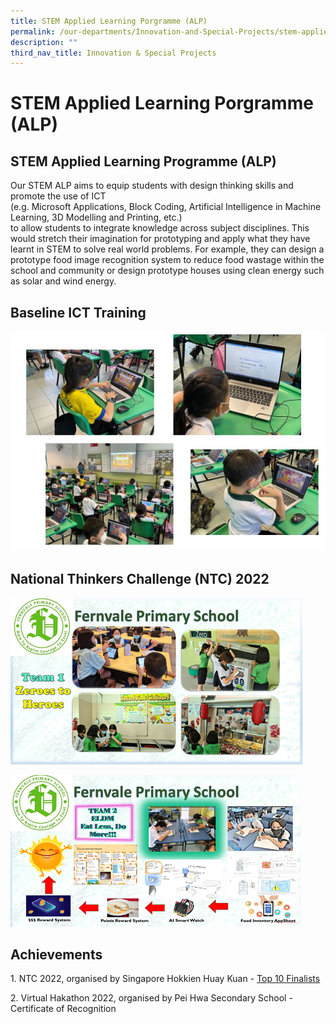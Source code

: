 ```yaml
---
title: STEM Applied Learning Porgramme (ALP)
permalink: /our-departments/Innovation-and-Special-Projects/stem-applied-learning-porgramme-alp/
description: ""
third_nav_title: Innovation & Special Projects
---
```

# STEM Applied Learning Porgramme (ALP)

## STEM Applied Learning Programme (ALP)

Our STEM ALP aims to equip students with design thinking skills and promote the use of ICT  
(e.g. Microsoft Applications, Block Coding, Artificial Intelligence in Machine Learning, 3D Modelling and Printing, etc.)  
to allow students to integrate knowledge across subject disciplines. This would stretch their imagination for prototyping and apply what they have learnt in STEM to solve real world problems. For example, they can design a prototype food image recognition system to reduce food wastage within the school and community or design prototype houses using clean energy such as solar and wind energy.

## Baseline ICT Training

![](/images/Our%20departments/STEM%20ALP/LLP%20PIC%201.png)

## National Thinkers Challenge (NTC) 2022

![](/images/Our%20departments/STEM%20ALP/LLP%20PIC%202.png)

![](/images/Our%20departments/STEM%20ALP/LLP%20PIC%203.png)

## Achievements

1\. NTC 2022, organised by Singapore Hokkien Huay Kuan - [Top 10 Finalists](https://www.straitstimes.com/singapore/parenting-education/competition-gets-primary-school-pupils-to-use-design-thinking-to-solve-real-world-issues)

2\. Virtual Hakathon 2022, organised by Pei Hwa Secondary School - Certificate of Recognition